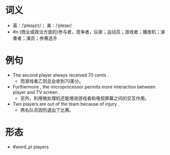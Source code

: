 # 词义
- 英：/ˈpleɪə(r)/； 美：/ˈpleɪər/
- #n (商业或政治方面的)参与者，竞争者，玩家；运动员；游戏者；播放机；演奏者；演员；参赛选手
# 例句
- The second player always received 70 cents .
	- 而游戏者乙则总会收到70美分。
- Furthermore , the microprocessor permits more interaction between player and TV screen .
	- 另外，利用微处理机还能增进游戏者和电视屏幕之间的交互作用。
- Two players are out of the team because of injury .
	- 两名队员因伤退出了比赛。
# 形态
- #word_pl players

